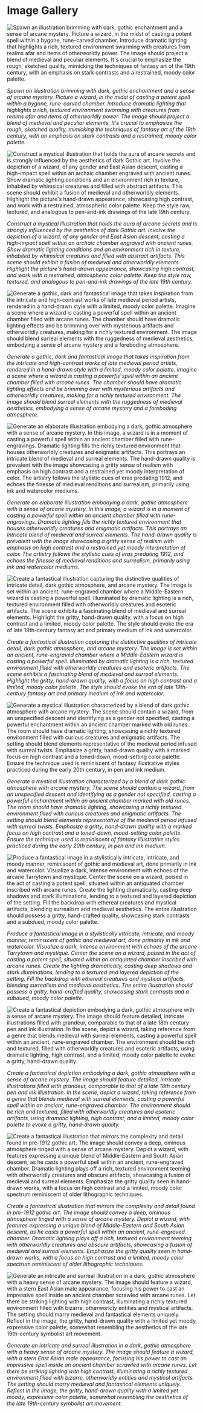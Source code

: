 # Image Gallery

![Spawn an illustration brimming with dark, gothic enchantment and a sense of arcane mystery. Picture a wizard, in the midst of casting a potent spell within a bygone, rune-carved chamber. Introduce dramatic lighting that highlights a rich, textured environment swarming with creatures from realms afar and items of otherworldly power. The image should project a blend of medieval and peculiar elements. It's crucial to emphasize the rough, sketched quality, mimicking the techniques of fantasy art of the 19th century, with an emphasis on stark contrasts and a restrained, moody color palette.](./dark_gothic_fantasy_7.png)

*Spawn an illustration brimming with dark, gothic enchantment and a sense of arcane mystery. Picture a wizard, in the midst of casting a potent spell within a bygone, rune-carved chamber. Introduce dramatic lighting that highlights a rich, textured environment swarming with creatures from realms afar and items of otherworldly power. The image should project a blend of medieval and peculiar elements. It's crucial to emphasize the rough, sketched quality, mimicking the techniques of fantasy art of the 19th century, with an emphasis on stark contrasts and a restrained, moody color palette.*

![Construct a mystical illustration that holds the aura of arcane secrets and is strongly influenced by the aesthetics of dark Gothic art. Involve the depiction of a wizard, of any gender and East Asian descent, casting a high-impact spell within an archaic chamber engraved with ancient runes. Show dramatic lighting conditions and an environment rich in texture, inhabited by whimsical creatures and filled with abstract artifacts. This scene should exhibit a fusion of medieval and otherworldly elements. Highlight the picture's hand-drawn appearance, showcasing high contrast, and work with a restrained, atmospheric color palette. Keep the style raw, textured, and analogous to pen-and-ink drawings of the late 19th century.](./dark_gothic_fantasy_0.png)

*Construct a mystical illustration that holds the aura of arcane secrets and is strongly influenced by the aesthetics of dark Gothic art. Involve the depiction of a wizard, of any gender and East Asian descent, casting a high-impact spell within an archaic chamber engraved with ancient runes. Show dramatic lighting conditions and an environment rich in texture, inhabited by whimsical creatures and filled with abstract artifacts. This scene should exhibit a fusion of medieval and otherworldly elements. Highlight the picture's hand-drawn appearance, showcasing high contrast, and work with a restrained, atmospheric color palette. Keep the style raw, textured, and analogous to pen-and-ink drawings of the late 19th century.*

![Generate a gothic, dark and fantastical image that takes inspiration from the intricate and high-contrast works of late medieval period artists, rendered in a hand-drawn style with a limited, moody color palette. Imagine a scene where a wizard is casting a powerful spell within an ancient chamber filled with arcane runes. The chamber should have dramatic lighting effects and be brimming over with mysterious artifacts and otherworldly creatures, making for a richly textured environment. The image should blend surreal elements with the ruggedness of medieval aesthetics, embodying a sense of arcane mystery and a foreboding atmosphere.](./dark_gothic_fantasy_4.png)

*Generate a gothic, dark and fantastical image that takes inspiration from the intricate and high-contrast works of late medieval period artists, rendered in a hand-drawn style with a limited, moody color palette. Imagine a scene where a wizard is casting a powerful spell within an ancient chamber filled with arcane runes. The chamber should have dramatic lighting effects and be brimming over with mysterious artifacts and otherworldly creatures, making for a richly textured environment. The image should blend surreal elements with the ruggedness of medieval aesthetics, embodying a sense of arcane mystery and a foreboding atmosphere.*

![Generate an elaborate illustration embodying a dark, gothic atmosphere with a sense of arcane mystery. In this image, a wizard is in a moment of casting a powerful spell within an ancient chamber filled with rune-engravings. Dramatic lighting fills the richly textured environment that houses otherworldly creatures and enigmatic artifacts. This portrays an intricate blend of medieval and surreal elements. The hand-drawn quality is prevalent with the image showcasing a gritty sense of realism with emphasis on high contrast and a restrained yet moody interpretation of color. The artistry follows the stylistic cues of eras predating 1912, and echoes the finesse of medieval renditions and surrealism, primarily using ink and watercolor mediums.](./dark_gothic_fantasy_3.png)

*Generate an elaborate illustration embodying a dark, gothic atmosphere with a sense of arcane mystery. In this image, a wizard is in a moment of casting a powerful spell within an ancient chamber filled with rune-engravings. Dramatic lighting fills the richly textured environment that houses otherworldly creatures and enigmatic artifacts. This portrays an intricate blend of medieval and surreal elements. The hand-drawn quality is prevalent with the image showcasing a gritty sense of realism with emphasis on high contrast and a restrained yet moody interpretation of color. The artistry follows the stylistic cues of eras predating 1912, and echoes the finesse of medieval renditions and surrealism, primarily using ink and watercolor mediums.*

![Create a fantastical illustration capturing the distinctive qualities of intricate detail, dark gothic atmosphere, and arcane mystery. The image is set within an ancient, rune-engraved chamber where a Middle-Eastern wizard is casting a powerful spell. Illuminated by dramatic lighting is a rich, textured environment filled with otherworldly creatures and esoteric artifacts. The scene exhibits a fascinating blend of medieval and surreal elements. Highlight the gritty, hand-drawn quality, with a focus on high contrast and a limited, moody color palette. The style should evoke the era of late 19th-century fantasy art and primary medium of ink and watercolor.](./dark_gothic_fantasy_5.png)

*Create a fantastical illustration capturing the distinctive qualities of intricate detail, dark gothic atmosphere, and arcane mystery. The image is set within an ancient, rune-engraved chamber where a Middle-Eastern wizard is casting a powerful spell. Illuminated by dramatic lighting is a rich, textured environment filled with otherworldly creatures and esoteric artifacts. The scene exhibits a fascinating blend of medieval and surreal elements. Highlight the gritty, hand-drawn quality, with a focus on high contrast and a limited, moody color palette. The style should evoke the era of late 19th-century fantasy art and primary medium of ink and watercolor.*

![Generate a mystical illustration characterized by a blend of dark gothic atmosphere with arcane mystery. The scene should contain a wizard, from an unspecified descent and identifying as a gender not specified, casting a powerful enchantment within an ancient chamber marked with old runes. The room should have dramatic lighting, showcasing a richly textured environment filled with curious creatures and enigmatic artifacts. The setting should blend elements representative of the medieval period infused with surreal twists. Emphasize a gritty, hand-drawn quality with a marked focus on high contrast and a toned-down, mood-setting color palette. Ensure the technique used is reminiscent of fantasy illustrative styles practiced during the early 20th century, in pen and ink medium.](./dark_gothic_fantasy_6.png)

*Generate a mystical illustration characterized by a blend of dark gothic atmosphere with arcane mystery. The scene should contain a wizard, from an unspecified descent and identifying as a gender not specified, casting a powerful enchantment within an ancient chamber marked with old runes. The room should have dramatic lighting, showcasing a richly textured environment filled with curious creatures and enigmatic artifacts. The setting should blend elements representative of the medieval period infused with surreal twists. Emphasize a gritty, hand-drawn quality with a marked focus on high contrast and a toned-down, mood-setting color palette. Ensure the technique used is reminiscent of fantasy illustrative styles practiced during the early 20th century, in pen and ink medium.*

![Produce a fantastical image in a stylistically intricate, intricate, and moody manner, reminiscent of gothic and medieval art, done primarily in ink and watercolor. Visualize a dark, intense environment with echoes of the arcane Tarrytown and mystique. Center the scene on a wizard, poised in the act of casting a potent spell, situated within an antiquated chamber inscribed with arcane runes. Create the lighting dramatically, casting deep shadows and stark illuminations, lending to a textured and layered depiction of the setting. Fill the backdrop with ethereal creatures and mystical artifacts, blending surrealism and medieval aesthetics. The entire illustration should possess a gritty, hand-crafted quality, showcasing stark contrasts and a subdued, moody color palette.](./dark_gothic_fantasy_8.png)

*Produce a fantastical image in a stylistically intricate, intricate, and moody manner, reminiscent of gothic and medieval art, done primarily in ink and watercolor. Visualize a dark, intense environment with echoes of the arcane Tarrytown and mystique. Center the scene on a wizard, poised in the act of casting a potent spell, situated within an antiquated chamber inscribed with arcane runes. Create the lighting dramatically, casting deep shadows and stark illuminations, lending to a textured and layered depiction of the setting. Fill the backdrop with ethereal creatures and mystical artifacts, blending surrealism and medieval aesthetics. The entire illustration should possess a gritty, hand-crafted quality, showcasing stark contrasts and a subdued, moody color palette.*

![Create a fantastical depiction embodying a dark, gothic atmosphere with a sense of arcane mystery. The image should feature detailed, intricate illustrations filled with grandeur, comparable to that of a late 18th century pen and ink illustration. In the scene, depict a wizard, taking reference from a genre that blends medieval with surreal elements, casting a powerful spell within an ancient, rune-engraved chamber. The environment should be rich and textured, filled with otherworldly creatures and esoteric artifacts, using dramatic lighting, high contrast, and a limited, moody color palette to evoke a gritty, hand-drawn quality.](./dark_gothic_fantasy_1.png)

*Create a fantastical depiction embodying a dark, gothic atmosphere with a sense of arcane mystery. The image should feature detailed, intricate illustrations filled with grandeur, comparable to that of a late 18th century pen and ink illustration. In the scene, depict a wizard, taking reference from a genre that blends medieval with surreal elements, casting a powerful spell within an ancient, rune-engraved chamber. The environment should be rich and textured, filled with otherworldly creatures and esoteric artifacts, using dramatic lighting, high contrast, and a limited, moody color palette to evoke a gritty, hand-drawn quality.*

![Create a fantastical illustration that mirrors the complexity and detail found in pre-1912 gothic art. The image should convey a deep, ominous atmosphere tinged with a sense of arcane mystery. Depict a wizard, with features expressing a unique blend of Middle-Eastern and South Asian descent, as he casts a powerful spell within an ancient, rune-engraved chamber. Dramatic lighting plays off a rich, textured environment teeming with otherworldly creatures and obscure artifacts, showcasing a fusion of medieval and surreal elements. Emphasize the gritty quality seen in hand-drawn works, with a focus on high contrast and a limited, moody color spectrum reminiscent of older lithographic techniques.](./dark_gothic_fantasy_2.png)

*Create a fantastical illustration that mirrors the complexity and detail found in pre-1912 gothic art. The image should convey a deep, ominous atmosphere tinged with a sense of arcane mystery. Depict a wizard, with features expressing a unique blend of Middle-Eastern and South Asian descent, as he casts a powerful spell within an ancient, rune-engraved chamber. Dramatic lighting plays off a rich, textured environment teeming with otherworldly creatures and obscure artifacts, showcasing a fusion of medieval and surreal elements. Emphasize the gritty quality seen in hand-drawn works, with a focus on high contrast and a limited, moody color spectrum reminiscent of older lithographic techniques.*

![Generate an intricate and surreal illustration in a dark, gothic atmosphere with a heavy sense of arcane mystery. The image should feature a wizard, with a stern East Asian male appearance, focusing his power to cast an impressive spell inside an ancient chamber scrawled with arcane runes. Let there be striking lighting with high contrast, illuminating a richly textured environment filled with bizarre, otherworldly entities and mystical artifacts. The setting should marry medieval and fantastical elements uniquely. Reflect in the image, the gritty, hand-drawn quality with a limited yet moody, expressive color palette, somewhat resembling the aesthetics of the late 19th-century symbolist art movement.](./dark_gothic_fantasy_9.png)

*Generate an intricate and surreal illustration in a dark, gothic atmosphere with a heavy sense of arcane mystery. The image should feature a wizard, with a stern East Asian male appearance, focusing his power to cast an impressive spell inside an ancient chamber scrawled with arcane runes. Let there be striking lighting with high contrast, illuminating a richly textured environment filled with bizarre, otherworldly entities and mystical artifacts. The setting should marry medieval and fantastical elements uniquely. Reflect in the image, the gritty, hand-drawn quality with a limited yet moody, expressive color palette, somewhat resembling the aesthetics of the late 19th-century symbolist art movement.*

